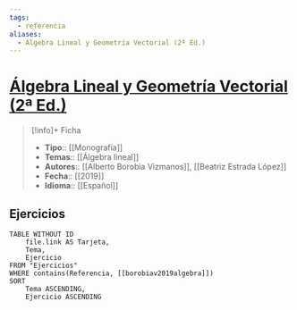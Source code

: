```yaml
---
tags:
  - referencia
aliases:
  - Álgebra Lineal y Geometría Vectorial (2ª Ed.)
---
```

# [Álgebra Lineal y Geometría Vectorial (2ª Ed.)](https://www.sanzytorres.es/libros/algebra-lineal-y-geometria-vectorial/9788417765040/)

>[!info]+ Ficha
>- **Tipo**:: [[Monografía]]
>- **Temas**:: [[Álgebra lineal]]
>- **Autores**:: [[Alberto Borobia Vizmanos]], [[Beatriz Estrada López]]
>- **Fecha**:: [[2019]]
>- **Idioma**:: [[Español]]

## Ejercicios
```dataview
TABLE WITHOUT ID
    file.link AS Tarjeta,
    Tema,
    Ejercicio
FROM "Ejercicios"
WHERE contains(Referencia, [[borobiav2019algebra]])
SORT
    Tema ASCENDING,
    Ejercicio ASCENDING
```
